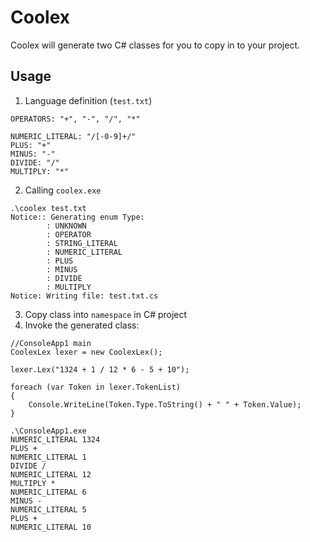# Coolex

Coolex will generate two C# classes for you to copy in to your project.

## Usage

1. Language definition (`test.txt`)

```
OPERATORS: "+", "-", "/", "*"

NUMERIC_LITERAL: "/[-0-9]+/"
PLUS: "+"
MINUS: "-"
DIVIDE: "/"
MULTIPLY: "*"
```

2. Calling `coolex.exe`

```
.\coolex test.txt
Notice:: Generating enum Type:
        : UNKNOWN
        : OPERATOR
        : STRING_LITERAL
        : NUMERIC_LITERAL
        : PLUS
        : MINUS
        : DIVIDE
        : MULTIPLY
Notice: Writing file: test.txt.cs
```

3. Copy class into `namespace` in C# project
4. Invoke the generated class:

```
//ConsoleApp1 main
CoolexLex lexer = new CoolexLex();

lexer.Lex("1324 + 1 / 12 * 6 - 5 + 10");

foreach (var Token in lexer.TokenList)
{
    Console.WriteLine(Token.Type.ToString() + " " + Token.Value);
}
```

```
.\ConsoleApp1.exe
NUMERIC_LITERAL 1324
PLUS +
NUMERIC_LITERAL 1
DIVIDE /
NUMERIC_LITERAL 12
MULTIPLY *
NUMERIC_LITERAL 6
MINUS -
NUMERIC_LITERAL 5
PLUS +
NUMERIC_LITERAL 10
```